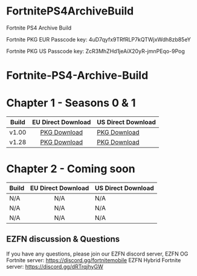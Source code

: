 # FortnitePS4ArchiveBuild
Fortnite PS4 Archive Build

Fortnite PKG EUR Passcode key: 4uD7qyfx9TRfRLP7kQTWjxWdh8zb85eY

Fortnite PKG US Passcode key: ZcR3MhZHd1jeAiX20yR-jmnPEqo-9Pog





# Fortnite-PS4-Archive-Build


# Chapter 1 - Seasons 0 & 1
|     Build     |   EU Direct Download   |  US Direct Download |
| ------------- |:-------------:| ------------- |
|     v1.00      |[PKG Download](http://gs2.ww.prod.dl.playstation.net/gs2/appkgo/prod/CUSA07669_00/4/f_4b1a8499cb22f54b30d37abc565d33759c3b5b31bb147daa8bc2b9645ca0b870/f/EP1464-CUSA07669_00-FORTNITETESTING1_0.pkg)| [PKG Download](http://gs2.ww.prod.dl.playstation.net/gs2/appkgo/prod/CUSA07022_00/6/f_e869c0fea47d295523fa70e49d0358ed5b5bf01d60b7413c90d2619ba47a9d6a/f/UP1477-CUSA07022_00-FORTNITETESTING1_0.pkg) |
|     v1.28      |[PKG Download](http://gs2.ww.prod.dl.playstation.net/gs2/ppkgo/prod/CUSA07669_00/34/f_ef42e7d8ef90ae97f00052f5fad9d10027aa0b699b282c4e60f1641b07194549/f/EP1464-CUSA07669_00-FORTNITETESTING1-A0128-V0100_0.pkg)| [PKG Download](http://gs2.ww.prod.dl.playstation.net/gs2/ppkgo/prod/CUSA07022_00/35/f_e55a708ffb0bc42659533260f4f7df45cb4540b0d8eeda13323b16d03b34871b/f/UP1477-CUSA07022_00-FORTNITETESTING1-A0128-V0100_0.pkg) |

# Chapter 2 - Coming soon
|     Build     |   EU Direct Download   |  US Direct Download |
| ------------- |:-------------:| ------------- |
|     N/A     |       N/A    |       N/A |
|     N/A     |       N/A    |       N/A |
|     N/A     |       N/A    |       N/A |

## EZFN discussion & Questions
If you have any questions, please join our EZFN discord server,
EZFN OG Fortnite server: https://discord.gg/fortnitemobile
EZFN Hybrid Fortnite server: https://discord.gg/dRTrqjhyGW
